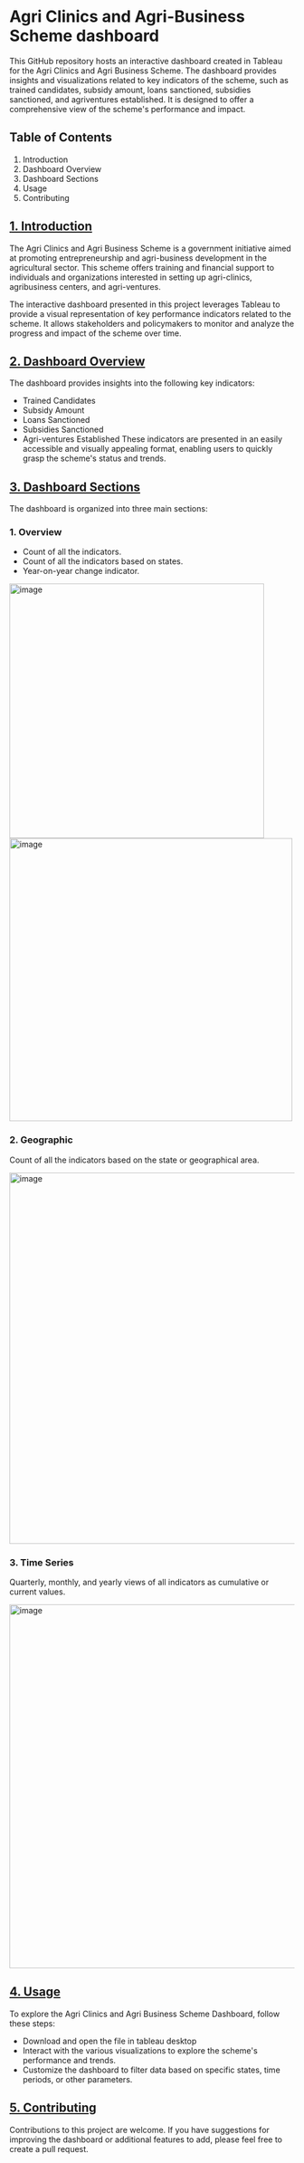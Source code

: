 # Agri Clinics and Agri-Business Scheme dashboard

This GitHub repository hosts an interactive dashboard created in Tableau for the Agri Clinics and Agri Business Scheme. The dashboard provides insights and visualizations related to key indicators of the scheme, such as trained candidates, subsidy amount, loans sanctioned, subsidies sanctioned, and agriventures established. It is designed to offer a comprehensive view of the scheme's performance and impact.

## Table of Contents
1. Introduction
2. Dashboard Overview
3. Dashboard Sections
4. Usage
5. Contributing

## <ins>1. Introduction</ins>
The Agri Clinics and Agri Business Scheme is a government initiative aimed at promoting entrepreneurship and agri-business development in the agricultural sector. This scheme offers training and financial support to individuals and organizations interested in setting up agri-clinics, agribusiness centers, and agri-ventures.

The interactive dashboard presented in this project leverages Tableau to provide a visual representation of key performance indicators related to the scheme. It allows stakeholders and policymakers to monitor and analyze the progress and impact of the scheme over time.

## <ins>2. Dashboard Overview</ins>
The dashboard provides insights into the following key indicators:

- Trained Candidates
- Subsidy Amount
- Loans Sanctioned
- Subsidies Sanctioned
- Agri-ventures Established
These indicators are presented in an easily accessible and visually appealing format, enabling users to quickly grasp the scheme's status and trends.

## <ins>3. Dashboard Sections </ins>
The dashboard is organized into three main sections:

### 1. Overview
- Count of all the indicators.
- Count of all the indicators based on states.
- Year-on-year change indicator.

<img width="450" alt="image" src="https://github.com/Ria2810/Agri-Clinics-and-Agri-Business-Scheme-dashboard/assets/67699993/fa796a48-9108-4552-b8d0-380d77f84e8c"> <img width="500" alt="image" src="https://github.com/Ria2810/Agri-Clinics-and-Agri-Business-Scheme-dashboard/assets/67699993/3cb83883-baf5-4e45-aedf-151cd94fec8d">


### 2. Geographic
Count of all the indicators based on the state or geographical area.

<img width="656" alt="image" src="https://github.com/Ria2810/Agri-Clinics-and-Agri-Business-Scheme-dashboard/assets/67699993/daa5840d-84a4-4bd2-9cde-e771a766ddab">

### 3. Time Series
Quarterly, monthly, and yearly views of all indicators as cumulative or current values.

<img width="643" alt="image" src="https://github.com/Ria2810/Agri-Clinics-and-Agri-Business-Scheme-dashboard/assets/67699993/175489ad-f181-4f78-9d39-8848362217b2">

## <ins>4. Usage </ins>
To explore the Agri Clinics and Agri Business Scheme Dashboard, follow these steps:

- Download and open the file in tableau desktop
- Interact with the various visualizations to explore the scheme's performance and trends.
- Customize the dashboard to filter data based on specific states, time periods, or other parameters.
## <ins>5. Contributing </ins>
Contributions to this project are welcome. If you have suggestions for improving the dashboard or additional features to add, please feel free to create a pull request.
